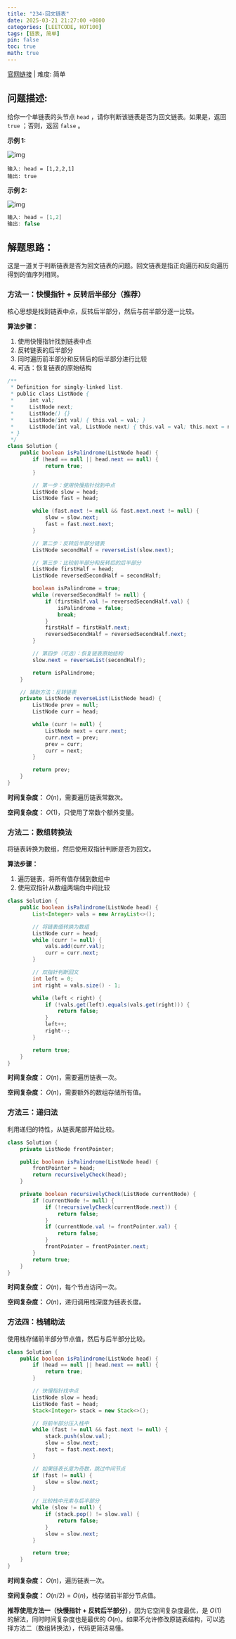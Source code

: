 ```yaml
---
title: "234-回文链表"
date: 2025-03-21 21:27:00 +0800
categories: [LEETCODE, HOT100]
tags: [链表, 简单]
pin: false
toc: true
math: true
---
```


[官网链接](https://leetcode.cn/problems/palindrome-linked-list/) \| 难度: 简单

## 问题描述:

给你一个单链表的头节点 `head` ，请你判断该链表是否为回文链表。如果是，返回 `true` ；否则，返回 `false` 。

**示例 1:**

![img](../assets/img/posts/leetcode/p234_0.jpg)

```
输入: head = [1,2,2,1]
输出: true
```

**示例 2:**

![img](../assets/img/posts/leetcode/p234_1.jpg)

```java
输入: head = [1,2]
输出: false
```

## 解题思路：

这是一道关于判断链表是否为回文链表的问题。回文链表是指正向遍历和反向遍历得到的值序列相同。

### 方法一：快慢指针 + 反转后半部分（推荐）

核心思想是找到链表中点，反转后半部分，然后与前半部分逐一比较。

**算法步骤：**

1. 使用快慢指针找到链表中点
2. 反转链表的后半部分
3. 同时遍历前半部分和反转后的后半部分进行比较
4. 可选：恢复链表的原始结构

```java
/**
 * Definition for singly-linked list.
 * public class ListNode {
 *     int val;
 *     ListNode next;
 *     ListNode() {}
 *     ListNode(int val) { this.val = val; }
 *     ListNode(int val, ListNode next) { this.val = val; this.next = next; }
 * }
 */
class Solution {
    public boolean isPalindrome(ListNode head) {
        if (head == null || head.next == null) {
            return true;
        }

        // 第一步：使用快慢指针找到中点
        ListNode slow = head;
        ListNode fast = head;

        while (fast.next != null && fast.next.next != null) {
            slow = slow.next;
            fast = fast.next.next;
        }

        // 第二步：反转后半部分链表
        ListNode secondHalf = reverseList(slow.next);

        // 第三步：比较前半部分和反转后的后半部分
        ListNode firstHalf = head;
        ListNode reversedSecondHalf = secondHalf;

        boolean isPalindrome = true;
        while (reversedSecondHalf != null) {
            if (firstHalf.val != reversedSecondHalf.val) {
                isPalindrome = false;
                break;
            }
            firstHalf = firstHalf.next;
            reversedSecondHalf = reversedSecondHalf.next;
        }

        // 第四步（可选）：恢复链表原始结构
        slow.next = reverseList(secondHalf);

        return isPalindrome;
    }

    // 辅助方法：反转链表
    private ListNode reverseList(ListNode head) {
        ListNode prev = null;
        ListNode curr = head;

        while (curr != null) {
            ListNode next = curr.next;
            curr.next = prev;
            prev = curr;
            curr = next;
        }

        return prev;
    }
}
```

**时间复杂度：** $O(n)$，需要遍历链表常数次。

**空间复杂度：** $O(1)$，只使用了常数个额外变量。

### 方法二：数组转换法

将链表转换为数组，然后使用双指针判断是否为回文。

**算法步骤：**

1. 遍历链表，将所有值存储到数组中
2. 使用双指针从数组两端向中间比较

```java
class Solution {
    public boolean isPalindrome(ListNode head) {
        List<Integer> vals = new ArrayList<>();

        // 将链表值转换为数组
        ListNode curr = head;
        while (curr != null) {
            vals.add(curr.val);
            curr = curr.next;
        }

        // 双指针判断回文
        int left = 0;
        int right = vals.size() - 1;

        while (left < right) {
            if (!vals.get(left).equals(vals.get(right))) {
                return false;
            }
            left++;
            right--;
        }

        return true;
    }
}
```

**时间复杂度：** $O(n)$，需要遍历链表一次。

**空间复杂度：** $O(n)$，需要额外的数组存储所有值。

### 方法三：递归法

利用递归的特性，从链表尾部开始比较。

```java
class Solution {
    private ListNode frontPointer;

    public boolean isPalindrome(ListNode head) {
        frontPointer = head;
        return recursivelyCheck(head);
    }

    private boolean recursivelyCheck(ListNode currentNode) {
        if (currentNode != null) {
            if (!recursivelyCheck(currentNode.next)) {
                return false;
            }
            if (currentNode.val != frontPointer.val) {
                return false;
            }
            frontPointer = frontPointer.next;
        }
        return true;
    }
}
```

**时间复杂度：** $O(n)$，每个节点访问一次。

**空间复杂度：** $O(n)$，递归调用栈深度为链表长度。

### 方法四：栈辅助法

使用栈存储前半部分节点值，然后与后半部分比较。

```java
class Solution {
    public boolean isPalindrome(ListNode head) {
        if (head == null || head.next == null) {
            return true;
        }

        // 快慢指针找中点
        ListNode slow = head;
        ListNode fast = head;
        Stack<Integer> stack = new Stack<>();

        // 将前半部分压入栈中
        while (fast != null && fast.next != null) {
            stack.push(slow.val);
            slow = slow.next;
            fast = fast.next.next;
        }

        // 如果链表长度为奇数，跳过中间节点
        if (fast != null) {
            slow = slow.next;
        }

        // 比较栈中元素与后半部分
        while (slow != null) {
            if (stack.pop() != slow.val) {
                return false;
            }
            slow = slow.next;
        }

        return true;
    }
}
```

**时间复杂度：** $O(n)$，遍历链表一次。

**空间复杂度：** $O(n/2) = O(n)$，栈存储前半部分节点值。

**推荐使用方法一（快慢指针 + 反转后半部分）**，因为它空间复杂度最优，是 $O(1)$ 的解法，同时时间复杂度也是最优的 $O(n)$。如果不允许修改原链表结构，可以选择方法二（数组转换法），代码更简洁易懂。
